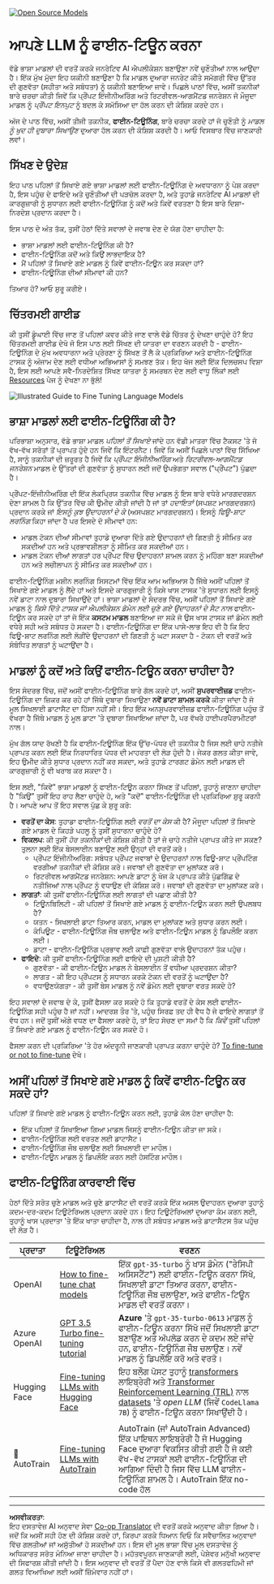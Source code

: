 <!--
CO_OP_TRANSLATOR_METADATA:
{
  "original_hash": "807f0d9fc1747e796433534e1be6a98a",
  "translation_date": "2025-10-17T14:28:49+00:00",
  "source_file": "18-fine-tuning/README.md",
  "language_code": "pa"
}
-->
[![Open Source Models](../../../translated_images/18-lesson-banner.f30176815b1a5074fce9cceba317720586caa99e24001231a92fd04eeb54a121.pa.png)](https://youtu.be/6UAwhL9Q-TQ?si=5jJd8yeQsCfJ97em)

# ਆਪਣੇ LLM ਨੂੰ ਫਾਈਨ-ਟਿਊਨ ਕਰਨਾ

ਵੱਡੇ ਭਾਸ਼ਾ ਮਾਡਲਾਂ ਦੀ ਵਰਤੋਂ ਕਰਕੇ ਜਨਰੇਟਿਵ AI ਐਪਲੀਕੇਸ਼ਨ ਬਣਾਉਣਾ ਨਵੇਂ ਚੁਣੌਤੀਆਂ ਨਾਲ ਆਉਂਦਾ ਹੈ। ਇੱਕ ਮੁੱਖ ਮੁੱਦਾ ਇਹ ਯਕੀਨੀ ਬਣਾਉਣਾ ਹੈ ਕਿ ਮਾਡਲ ਦੁਆਰਾ ਜਨਰੇਟ ਕੀਤੇ ਸਮੱਗਰੀ ਵਿੱਚ ਉੱਤਰ ਦੀ ਗੁਣਵੱਤਾ (ਸਹੀਤਾ ਅਤੇ ਸਬੰਧਤਾ) ਨੂੰ ਯਕੀਨੀ ਬਣਾਇਆ ਜਾਵੇ। ਪਿਛਲੇ ਪਾਠਾਂ ਵਿੱਚ, ਅਸੀਂ ਤਕਨੀਕਾਂ ਬਾਰੇ ਚਰਚਾ ਕੀਤੀ ਜਿਵੇਂ ਕਿ ਪ੍ਰੌਂਪਟ ਇੰਜੀਨੀਅਰਿੰਗ ਅਤੇ ਰਿਟਰੀਵਲ-ਆਗਮੈਂਟਡ ਜਨਰੇਸ਼ਨ ਜੋ ਮੌਜੂਦਾ ਮਾਡਲ ਨੂੰ _ਪ੍ਰੌਂਪਟ ਇਨਪੁਟ_ ਨੂੰ ਬਦਲ ਕੇ ਸਮੱਸਿਆ ਦਾ ਹੱਲ ਕਰਨ ਦੀ ਕੋਸ਼ਿਸ਼ ਕਰਦੇ ਹਨ।

ਅੱਜ ਦੇ ਪਾਠ ਵਿੱਚ, ਅਸੀਂ ਤੀਜੀ ਤਕਨੀਕ, **ਫਾਈਨ-ਟਿਊਨਿੰਗ**, ਬਾਰੇ ਚਰਚਾ ਕਰਦੇ ਹਾਂ ਜੋ ਚੁਣੌਤੀ ਨੂੰ _ਮਾਡਲ ਨੂੰ ਖੁਦ ਹੀ ਦੁਬਾਰਾ ਸਿਖਾਉਣ_ ਦੁਆਰਾ ਹੱਲ ਕਰਨ ਦੀ ਕੋਸ਼ਿਸ਼ ਕਰਦੀ ਹੈ। ਆਓ ਵਿਸਥਾਰ ਵਿੱਚ ਜਾਣਕਾਰੀ ਲਵਾਂ।

## ਸਿੱਖਣ ਦੇ ਉਦੇਸ਼

ਇਹ ਪਾਠ ਪਹਿਲਾਂ ਤੋਂ ਸਿਖਾਏ ਗਏ ਭਾਸ਼ਾ ਮਾਡਲਾਂ ਲਈ ਫਾਈਨ-ਟਿਊਨਿੰਗ ਦੇ ਅਵਧਾਰਨਾ ਨੂੰ ਪੇਸ਼ ਕਰਦਾ ਹੈ, ਇਸ ਪਹੁੰਚ ਦੇ ਫਾਇਦੇ ਅਤੇ ਚੁਣੌਤੀਆਂ ਦੀ ਪੜਚੋਲ ਕਰਦਾ ਹੈ, ਅਤੇ ਤੁਹਾਡੇ ਜਨਰੇਟਿਵ AI ਮਾਡਲਾਂ ਦੀ ਕਾਰਗੁਜ਼ਾਰੀ ਨੂੰ ਸੁਧਾਰਨ ਲਈ ਫਾਈਨ-ਟਿਊਨਿੰਗ ਨੂੰ ਕਦੋਂ ਅਤੇ ਕਿਵੇਂ ਵਰਤਣਾ ਹੈ ਇਸ ਬਾਰੇ ਦਿਸ਼ਾ-ਨਿਰਦੇਸ਼ ਪ੍ਰਦਾਨ ਕਰਦਾ ਹੈ।

ਇਸ ਪਾਠ ਦੇ ਅੰਤ ਤੱਕ, ਤੁਸੀਂ ਹੇਠਾਂ ਦਿੱਤੇ ਸਵਾਲਾਂ ਦੇ ਜਵਾਬ ਦੇਣ ਦੇ ਯੋਗ ਹੋਣਾ ਚਾਹੀਦਾ ਹੈ:

- ਭਾਸ਼ਾ ਮਾਡਲਾਂ ਲਈ ਫਾਈਨ-ਟਿਊਨਿੰਗ ਕੀ ਹੈ?
- ਫਾਈਨ-ਟਿਊਨਿੰਗ ਕਦੋਂ ਅਤੇ ਕਿਉਂ ਲਾਭਦਾਇਕ ਹੈ?
- ਮੈਂ ਪਹਿਲਾਂ ਤੋਂ ਸਿਖਾਏ ਗਏ ਮਾਡਲ ਨੂੰ ਕਿਵੇਂ ਫਾਈਨ-ਟਿਊਨ ਕਰ ਸਕਦਾ ਹਾਂ?
- ਫਾਈਨ-ਟਿਊਨਿੰਗ ਦੀਆਂ ਸੀਮਾਵਾਂ ਕੀ ਹਨ?

ਤਿਆਰ ਹੋ? ਆਓ ਸ਼ੁਰੂ ਕਰੀਏ।

## ਚਿੱਤਰਮਈ ਗਾਈਡ

ਕੀ ਤੁਸੀਂ ਡੂੰਘਾਈ ਵਿੱਚ ਜਾਣ ਤੋਂ ਪਹਿਲਾਂ ਕਵਰ ਕੀਤੇ ਜਾਣ ਵਾਲੇ ਵੱਡੇ ਚਿੱਤਰ ਨੂੰ ਦੇਖਣਾ ਚਾਹੁੰਦੇ ਹੋ? ਇਹ ਚਿੱਤਰਮਈ ਗਾਈਡ ਦੇਖੋ ਜੋ ਇਸ ਪਾਠ ਲਈ ਸਿੱਖਣ ਦੀ ਯਾਤਰਾ ਦਾ ਵਰਣਨ ਕਰਦੀ ਹੈ - ਫਾਈਨ-ਟਿਊਨਿੰਗ ਦੇ ਮੁੱਖ ਅਵਧਾਰਨਾ ਅਤੇ ਪ੍ਰੇਰਣਾ ਨੂੰ ਸਿੱਖਣ ਤੋਂ ਲੈ ਕੇ ਪ੍ਰਕਿਰਿਆ ਅਤੇ ਫਾਈਨ-ਟਿਊਨਿੰਗ ਟਾਸਕ ਨੂੰ ਅੰਜਾਮ ਦੇਣ ਲਈ ਵਧੀਆ ਅਭਿਆਸਾਂ ਨੂੰ ਸਮਝਣ ਤੱਕ। ਇਹ ਖੋਜ ਲਈ ਇੱਕ ਦਿਲਚਸਪ ਵਿਸ਼ਾ ਹੈ, ਇਸ ਲਈ ਆਪਣੇ ਸਵੈ-ਨਿਰਦੇਸ਼ਿਤ ਸਿੱਖਣ ਯਾਤਰਾ ਨੂੰ ਸਮਰਥਨ ਦੇਣ ਲਈ ਵਾਧੂ ਲਿੰਕਾਂ ਲਈ [Resources](./RESOURCES.md?WT.mc_id=academic-105485-koreyst) ਪੇਜ ਨੂੰ ਦੇਖਣਾ ਨਾ ਭੁੱਲੋ!

![Illustrated Guide to Fine Tuning Language Models](../../../translated_images/18-fine-tuning-sketchnote.11b21f9ec8a703467a120cb79a28b5ac1effc8d8d9d5b31bbbac6b8640432e14.pa.png)

## ਭਾਸ਼ਾ ਮਾਡਲਾਂ ਲਈ ਫਾਈਨ-ਟਿਊਨਿੰਗ ਕੀ ਹੈ?

ਪਰਿਭਾਸ਼ਾ ਅਨੁਸਾਰ, ਵੱਡੇ ਭਾਸ਼ਾ ਮਾਡਲ _ਪਹਿਲਾਂ ਤੋਂ ਸਿਖਾਏ_ ਜਾਂਦੇ ਹਨ ਵੱਡੀ ਮਾਤਰਾ ਵਿੱਚ ਟੈਕਸਟ 'ਤੇ ਜੋ ਵੱਖ-ਵੱਖ ਸਰੋਤਾਂ ਤੋਂ ਪ੍ਰਾਪਤ ਹੁੰਦੇ ਹਨ ਜਿਵੇਂ ਕਿ ਇੰਟਰਨੈਟ। ਜਿਵੇਂ ਕਿ ਅਸੀਂ ਪਿਛਲੇ ਪਾਠਾਂ ਵਿੱਚ ਸਿੱਖਿਆ ਹੈ, ਸਾਨੂੰ ਤਕਨੀਕਾਂ ਦੀ ਜ਼ਰੂਰਤ ਹੈ ਜਿਵੇਂ ਕਿ _ਪ੍ਰੌਂਪਟ ਇੰਜੀਨੀਅਰਿੰਗ_ ਅਤੇ _ਰਿਟਰੀਵਲ-ਆਗਮੈਂਟਡ ਜਨਰੇਸ਼ਨ_ ਮਾਡਲ ਦੇ ਉੱਤਰਾਂ ਦੀ ਗੁਣਵੱਤਾ ਨੂੰ ਸੁਧਾਰਨ ਲਈ ਜਦੋਂ ਉਪਭੋਗਤਾ ਸਵਾਲ ("ਪ੍ਰੌਂਪਟ") ਪੁੱਛਦਾ ਹੈ।

ਪ੍ਰੌਂਪਟ-ਇੰਜੀਨੀਅਰਿੰਗ ਦੀ ਇੱਕ ਲੋਕਪ੍ਰਿਯ ਤਕਨੀਕ ਵਿੱਚ ਮਾਡਲ ਨੂੰ ਇਸ ਬਾਰੇ ਵਧੇਰੇ ਮਾਰਗਦਰਸ਼ਨ ਦੇਣਾ ਸ਼ਾਮਲ ਹੈ ਕਿ ਉੱਤਰ ਵਿੱਚ ਕੀ ਉਮੀਦ ਕੀਤੀ ਜਾਂਦੀ ਹੈ ਜਾਂ ਤਾਂ _ਹਦਾਇਤਾਂ_ (ਸਪਸ਼ਟ ਮਾਰਗਦਰਸ਼ਨ) ਪ੍ਰਦਾਨ ਕਰਕੇ ਜਾਂ _ਇਸਨੂੰ ਕੁਝ ਉਦਾਹਰਨਾਂ ਦੇ ਕੇ_ (ਅਸਪਸ਼ਟ ਮਾਰਗਦਰਸ਼ਨ)। ਇਸਨੂੰ _ਫਿਊ-ਸ਼ਾਟ ਲਰਨਿੰਗ_ ਕਿਹਾ ਜਾਂਦਾ ਹੈ ਪਰ ਇਸਦੇ ਦੋ ਸੀਮਾਵਾਂ ਹਨ:

- ਮਾਡਲ ਟੋਕਨ ਦੀਆਂ ਸੀਮਾਵਾਂ ਤੁਹਾਡੇ ਦੁਆਰਾ ਦਿੱਤੇ ਗਏ ਉਦਾਹਰਨਾਂ ਦੀ ਗਿਣਤੀ ਨੂੰ ਸੀਮਿਤ ਕਰ ਸਕਦੀਆਂ ਹਨ ਅਤੇ ਪ੍ਰਭਾਵਸ਼ੀਲਤਾ ਨੂੰ ਸੀਮਿਤ ਕਰ ਸਕਦੀਆਂ ਹਨ।
- ਮਾਡਲ ਟੋਕਨ ਦੀਆਂ ਲਾਗਤਾਂ ਹਰ ਪ੍ਰੌਂਪਟ ਵਿੱਚ ਉਦਾਹਰਨਾਂ ਸ਼ਾਮਲ ਕਰਨ ਨੂੰ ਮਹਿੰਗਾ ਬਣਾ ਸਕਦੀਆਂ ਹਨ ਅਤੇ ਲਚੀਲਾਪਨ ਨੂੰ ਸੀਮਿਤ ਕਰ ਸਕਦੀਆਂ ਹਨ।

ਫਾਈਨ-ਟਿਊਨਿੰਗ ਮਸ਼ੀਨ ਲਰਨਿੰਗ ਸਿਸਟਮਾਂ ਵਿੱਚ ਇੱਕ ਆਮ ਅਭਿਆਸ ਹੈ ਜਿੱਥੇ ਅਸੀਂ ਪਹਿਲਾਂ ਤੋਂ ਸਿਖਾਏ ਗਏ ਮਾਡਲ ਨੂੰ ਲੈਂਦੇ ਹਾਂ ਅਤੇ ਇਸਦੇ ਕਾਰਗੁਜ਼ਾਰੀ ਨੂੰ ਕਿਸੇ ਖਾਸ ਟਾਸਕ 'ਤੇ ਸੁਧਾਰਨ ਲਈ ਇਸਨੂੰ ਨਵੇਂ ਡਾਟਾ ਨਾਲ ਦੁਬਾਰਾ ਸਿਖਾਉਂਦੇ ਹਾਂ। ਭਾਸ਼ਾ ਮਾਡਲਾਂ ਦੇ ਸੰਦਰਭ ਵਿੱਚ, ਅਸੀਂ ਪਹਿਲਾਂ ਤੋਂ ਸਿਖਾਏ ਗਏ ਮਾਡਲ ਨੂੰ _ਕਿਸੇ ਦਿੱਤੇ ਟਾਸਕ ਜਾਂ ਐਪਲੀਕੇਸ਼ਨ ਡੋਮੇਨ ਲਈ ਚੁਣੇ ਗਏ ਉਦਾਹਰਨਾਂ ਦੇ ਸੈਟ ਨਾਲ_ ਫਾਈਨ-ਟਿਊਨ ਕਰ ਸਕਦੇ ਹਾਂ ਤਾਂ ਜੋ ਇੱਕ **ਕਸਟਮ ਮਾਡਲ** ਬਣਾਇਆ ਜਾ ਸਕੇ ਜੋ ਉਸ ਖਾਸ ਟਾਸਕ ਜਾਂ ਡੋਮੇਨ ਲਈ ਵਧੇਰੇ ਸਹੀ ਅਤੇ ਸਬੰਧਤ ਹੋ ਸਕਦਾ ਹੈ। ਫਾਈਨ-ਟਿਊਨਿੰਗ ਦਾ ਇੱਕ ਪਾਸੇ-ਲਾਭ ਇਹ ਵੀ ਹੈ ਕਿ ਇਹ ਫਿਊ-ਸ਼ਾਟ ਲਰਨਿੰਗ ਲਈ ਲੋੜੀਂਦੇ ਉਦਾਹਰਨਾਂ ਦੀ ਗਿਣਤੀ ਨੂੰ ਘਟਾ ਸਕਦਾ ਹੈ - ਟੋਕਨ ਦੀ ਵਰਤੋਂ ਅਤੇ ਸੰਬੰਧਿਤ ਲਾਗਤਾਂ ਨੂੰ ਘਟਾਉਂਦਾ ਹੈ।

## ਮਾਡਲਾਂ ਨੂੰ ਕਦੋਂ ਅਤੇ ਕਿਉਂ ਫਾਈਨ-ਟਿਊਨ ਕਰਨਾ ਚਾਹੀਦਾ ਹੈ?

ਇਸ ਸੰਦਰਭ ਵਿੱਚ, ਜਦੋਂ ਅਸੀਂ ਫਾਈਨ-ਟਿਊਨਿੰਗ ਬਾਰੇ ਗੱਲ ਕਰਦੇ ਹਾਂ, ਅਸੀਂ **ਸੁਪਰਵਾਈਜ਼ਡ** ਫਾਈਨ-ਟਿਊਨਿੰਗ ਦਾ ਜ਼ਿਕਰ ਕਰ ਰਹੇ ਹਾਂ ਜਿੱਥੇ ਦੁਬਾਰਾ ਸਿਖਾਉਣਾ **ਨਵੇਂ ਡਾਟਾ ਸ਼ਾਮਲ ਕਰਕੇ** ਕੀਤਾ ਜਾਂਦਾ ਹੈ ਜੋ ਮੂਲ ਸਿਖਲਾਈ ਡਾਟਾਸੈਟ ਦਾ ਹਿੱਸਾ ਨਹੀਂ ਸੀ। ਇਹ ਇੱਕ ਅਨਸੁਪਰਵਾਈਜ਼ਡ ਫਾਈਨ-ਟਿਊਨਿੰਗ ਪਹੁੰਚ ਤੋਂ ਵੱਖਰਾ ਹੈ ਜਿੱਥੇ ਮਾਡਲ ਨੂੰ ਮੂਲ ਡਾਟਾ 'ਤੇ ਦੁਬਾਰਾ ਸਿਖਾਇਆ ਜਾਂਦਾ ਹੈ, ਪਰ ਵੱਖਰੇ ਹਾਈਪਰਪੈਰਾਮੀਟਰਾਂ ਨਾਲ।

ਮੁੱਖ ਗੱਲ ਯਾਦ ਰੱਖਣੀ ਹੈ ਕਿ ਫਾਈਨ-ਟਿਊਨਿੰਗ ਇੱਕ ਉੱਚ-ਪੱਧਰ ਦੀ ਤਕਨੀਕ ਹੈ ਜਿਸ ਲਈ ਚਾਹੇ ਨਤੀਜੇ ਪ੍ਰਾਪਤ ਕਰਨ ਲਈ ਇੱਕ ਨਿਰਧਾਰਿਤ ਪੱਧਰ ਦੀ ਮਾਹਰਤਾ ਦੀ ਲੋੜ ਹੁੰਦੀ ਹੈ। ਜੇਕਰ ਗਲਤ ਕੀਤਾ ਜਾਵੇ, ਇਹ ਉਮੀਦ ਕੀਤੇ ਸੁਧਾਰ ਪ੍ਰਦਾਨ ਨਹੀਂ ਕਰ ਸਕਦਾ, ਅਤੇ ਤੁਹਾਡੇ ਟਾਰਗਟ ਡੋਮੇਨ ਲਈ ਮਾਡਲ ਦੀ ਕਾਰਗੁਜ਼ਾਰੀ ਨੂੰ ਵੀ ਖਰਾਬ ਕਰ ਸਕਦਾ ਹੈ।

ਇਸ ਲਈ, "ਕਿਵੇਂ" ਭਾਸ਼ਾ ਮਾਡਲਾਂ ਨੂੰ ਫਾਈਨ-ਟਿਊਨ ਕਰਨਾ ਸਿੱਖਣ ਤੋਂ ਪਹਿਲਾਂ, ਤੁਹਾਨੂੰ ਜਾਣਨਾ ਚਾਹੀਦਾ ਹੈ "ਕਿਉਂ" ਤੁਸੀਂ ਇਹ ਰਾਹ ਲੈਣਾ ਚਾਹੁੰਦੇ ਹੋ, ਅਤੇ "ਕਦੋਂ" ਫਾਈਨ-ਟਿਊਨਿੰਗ ਦੀ ਪ੍ਰਕਿਰਿਆ ਸ਼ੁਰੂ ਕਰਨੀ ਹੈ। ਆਪਣੇ ਆਪ ਤੋਂ ਇਹ ਸਵਾਲ ਪੁੱਛ ਕੇ ਸ਼ੁਰੂ ਕਰੋ:

- **ਵਰਤੋਂ ਦਾ ਕੇਸ**: ਤੁਹਾਡਾ ਫਾਈਨ-ਟਿਊਨਿੰਗ ਲਈ _ਵਰਤੋਂ ਦਾ ਕੇਸ_ ਕੀ ਹੈ? ਮੌਜੂਦਾ ਪਹਿਲਾਂ ਤੋਂ ਸਿਖਾਏ ਗਏ ਮਾਡਲ ਦੇ ਕਿਹੜੇ ਪਹਲੂ ਨੂੰ ਤੁਸੀਂ ਸੁਧਾਰਨਾ ਚਾਹੁੰਦੇ ਹੋ?
- **ਵਿਕਲਪ**: ਕੀ ਤੁਸੀਂ _ਹੋਰ ਤਕਨੀਕਾਂ_ ਦੀ ਕੋਸ਼ਿਸ਼ ਕੀਤੀ ਹੈ ਤਾਂ ਜੋ ਚਾਹੇ ਨਤੀਜੇ ਪ੍ਰਾਪਤ ਕੀਤੇ ਜਾ ਸਕਣ? ਤੁਲਨਾ ਲਈ ਇੱਕ ਬੇਸਲਾਈਨ ਬਣਾਉਣ ਲਈ ਉਨ੍ਹਾਂ ਦੀ ਵਰਤੋਂ ਕਰੋ।
  - ਪ੍ਰੌਂਪਟ ਇੰਜੀਨੀਅਰਿੰਗ: ਸਬੰਧਤ ਪ੍ਰੌਂਪਟ ਜਵਾਬਾਂ ਦੇ ਉਦਾਹਰਨਾਂ ਨਾਲ ਫਿਊ-ਸ਼ਾਟ ਪ੍ਰੌਂਪਟਿੰਗ ਵਰਗੀਆਂ ਤਕਨੀਕਾਂ ਦੀ ਕੋਸ਼ਿਸ਼ ਕਰੋ। ਜਵਾਬਾਂ ਦੀ ਗੁਣਵੱਤਾ ਦਾ ਮੁਲਾਂਕਣ ਕਰੋ।
  - ਰਿਟਰੀਵਲ ਆਗਮੈਂਟਡ ਜਨਰੇਸ਼ਨ: ਆਪਣੇ ਡਾਟਾ ਨੂੰ ਖੋਜ ਕੇ ਪ੍ਰਾਪਤ ਕੀਤੇ ਪੁੱਛਗਿੱਛ ਦੇ ਨਤੀਜਿਆਂ ਨਾਲ ਪ੍ਰੌਂਪਟ ਨੂੰ ਵਧਾਉਣ ਦੀ ਕੋਸ਼ਿਸ਼ ਕਰੋ। ਜਵਾਬਾਂ ਦੀ ਗੁਣਵੱਤਾ ਦਾ ਮੁਲਾਂਕਣ ਕਰੋ।
- **ਲਾਗਤਾਂ**: ਕੀ ਤੁਸੀਂ ਫਾਈਨ-ਟਿਊਨਿੰਗ ਲਈ ਲਾਗਤਾਂ ਦੀ ਪਛਾਣ ਕੀਤੀ ਹੈ?
  - ਟਿਊਨਬਿਲਿਟੀ - ਕੀ ਪਹਿਲਾਂ ਤੋਂ ਸਿਖਾਏ ਗਏ ਮਾਡਲ ਨੂੰ ਫਾਈਨ-ਟਿਊਨ ਕਰਨ ਲਈ ਉਪਲਬਧ ਹੈ?
  - ਯਤਨ - ਸਿਖਲਾਈ ਡਾਟਾ ਤਿਆਰ ਕਰਨ, ਮਾਡਲ ਦਾ ਮੁਲਾਂਕਣ ਅਤੇ ਸੁਧਾਰ ਕਰਨ ਲਈ।
  - ਕੰਪਿਊਟ - ਫਾਈਨ-ਟਿਊਨਿੰਗ ਜੌਬ ਚਲਾਉਣ ਅਤੇ ਫਾਈਨ-ਟਿਊਨ ਮਾਡਲ ਨੂੰ ਡਿਪਲੌਇ ਕਰਨ ਲਈ।
  - ਡਾਟਾ - ਫਾਈਨ-ਟਿਊਨਿੰਗ ਪ੍ਰਭਾਵ ਲਈ ਕਾਫ਼ੀ ਗੁਣਵੱਤਾ ਵਾਲੇ ਉਦਾਹਰਨਾਂ ਤੱਕ ਪਹੁੰਚ।
- **ਫਾਇਦੇ**: ਕੀ ਤੁਸੀਂ ਫਾਈਨ-ਟਿਊਨਿੰਗ ਲਈ ਫਾਇਦੇ ਦੀ ਪੁਸ਼ਟੀ ਕੀਤੀ ਹੈ?
  - ਗੁਣਵੱਤਾ - ਕੀ ਫਾਈਨ-ਟਿਊਨ ਮਾਡਲ ਨੇ ਬੇਸਲਾਈਨ ਤੋਂ ਵਧੀਆ ਪ੍ਰਦਰਸ਼ਨ ਕੀਤਾ?
  - ਲਾਗਤ - ਕੀ ਇਹ ਪ੍ਰੌਂਪਟਸ ਨੂੰ ਸਧਾਰਨ ਕਰਕੇ ਟੋਕਨ ਦੀ ਵਰਤੋਂ ਨੂੰ ਘਟਾਉਂਦਾ ਹੈ?
  - ਵਧਾਉਣਯੋਗਤਾ - ਕੀ ਤੁਸੀਂ ਬੇਸ ਮਾਡਲ ਨੂੰ ਨਵੇਂ ਡੋਮੇਨ ਲਈ ਦੁਬਾਰਾ ਵਰਤ ਸਕਦੇ ਹੋ?

ਇਹ ਸਵਾਲਾਂ ਦੇ ਜਵਾਬ ਦੇ ਕੇ, ਤੁਸੀਂ ਫੈਸਲਾ ਕਰ ਸਕਦੇ ਹੋ ਕਿ ਤੁਹਾਡੇ ਵਰਤੋਂ ਦੇ ਕੇਸ ਲਈ ਫਾਈਨ-ਟਿਊਨਿੰਗ ਸਹੀ ਪਹੁੰਚ ਹੈ ਜਾਂ ਨਹੀਂ। ਆਦਰਸ਼ ਤੌਰ 'ਤੇ, ਪਹੁੰਚ ਸਿਰਫ਼ ਤਦ ਹੀ ਵੈਧ ਹੈ ਜੇ ਫਾਇਦੇ ਲਾਗਤਾਂ ਤੋਂ ਵੱਧ ਹਨ। ਜਦੋਂ ਤੁਸੀਂ ਅੱਗੇ ਵਧਣ ਦਾ ਫੈਸਲਾ ਕਰਦੇ ਹੋ, ਤਾਂ ਇਹ ਸੋਚਣ ਦਾ ਸਮਾਂ ਹੈ ਕਿ _ਕਿਵੇਂ_ ਤੁਸੀਂ ਪਹਿਲਾਂ ਤੋਂ ਸਿਖਾਏ ਗਏ ਮਾਡਲ ਨੂੰ ਫਾਈਨ-ਟਿਊਨ ਕਰ ਸਕਦੇ ਹੋ।

ਫੈਸਲਾ ਕਰਨ ਦੀ ਪ੍ਰਕਿਰਿਆ 'ਤੇ ਹੋਰ ਅੰਦਰੂਨੀ ਜਾਣਕਾਰੀ ਪ੍ਰਾਪਤ ਕਰਨਾ ਚਾਹੁੰਦੇ ਹੋ? [To fine-tune or not to fine-tune](https://www.youtube.com/watch?v=0Jo-z-MFxJs) ਦੇਖੋ।

## ਅਸੀਂ ਪਹਿਲਾਂ ਤੋਂ ਸਿਖਾਏ ਗਏ ਮਾਡਲ ਨੂੰ ਕਿਵੇਂ ਫਾਈਨ-ਟਿਊਨ ਕਰ ਸਕਦੇ ਹਾਂ?

ਪਹਿਲਾਂ ਤੋਂ ਸਿਖਾਏ ਗਏ ਮਾਡਲ ਨੂੰ ਫਾਈਨ-ਟਿਊਨ ਕਰਨ ਲਈ, ਤੁਹਾਡੇ ਕੋਲ ਹੋਣਾ ਚਾਹੀਦਾ ਹੈ:

- ਇੱਕ ਪਹਿਲਾਂ ਤੋਂ ਸਿਖਾਇਆ ਗਿਆ ਮਾਡਲ ਜਿਸਨੂੰ ਫਾਈਨ-ਟਿਊਨ ਕੀਤਾ ਜਾ ਸਕੇ।
- ਫਾਈਨ-ਟਿਊਨਿੰਗ ਲਈ ਵਰਤਣ ਲਈ ਡਾਟਾਸੈਟ।
- ਫਾਈਨ-ਟਿਊਨਿੰਗ ਜੌਬ ਚਲਾਉਣ ਲਈ ਸਿਖਲਾਈ ਦਾ ਮਾਹੌਲ।
- ਫਾਈਨ-ਟਿਊਨ ਮਾਡਲ ਨੂੰ ਡਿਪਲੌਇ ਕਰਨ ਲਈ ਹੋਸਟਿੰਗ ਮਾਹੌਲ।

## ਫਾਈਨ-ਟਿਊਨਿੰਗ ਕਾਰਵਾਈ ਵਿੱਚ

ਹੇਠਾਂ ਦਿੱਤੇ ਸਰੋਤ ਚੁਣੇ ਮਾਡਲ ਅਤੇ ਚੁਣੇ ਡਾਟਾਸੈਟ ਦੀ ਵਰਤੋਂ ਕਰਕੇ ਇੱਕ ਅਸਲ ਉਦਾਹਰਨ ਦੁਆਰਾ ਤੁਹਾਨੂੰ ਕਦਮ-ਦਰ-ਕਦਮ ਟਿਊਟੋਰਿਅਲ ਪ੍ਰਦਾਨ ਕਰਦੇ ਹਨ। ਇਹ ਟਿਊਟੋਰਿਅਲਾਂ ਦੁਆਰਾ ਕੰਮ ਕਰਨ ਲਈ, ਤੁਹਾਨੂੰ ਖਾਸ ਪ੍ਰਦਾਤਾ 'ਤੇ ਇੱਕ ਖਾਤਾ ਚਾਹੀਦਾ ਹੈ, ਨਾਲ ਹੀ ਸਬੰਧਤ ਮਾਡਲ ਅਤੇ ਡਾਟਾਸੈਟਸ ਤੱਕ ਪਹੁੰਚ ਦੀ ਲੋੜ ਹੈ।

| ਪ੍ਰਦਾਤਾ     | ਟਿਊਟੋਰਿਅਲ                                                                                                                                                                       | ਵਰਣਨ                                                                                                                                                                                                                                                                                                                                                                                                                        |
| ------------ | ------------------------------------------------------------------------------------------------------------------------------------------------------------------------------ | ---------------------------------------------------------------------------------------------------------------------------------------------------------------------------------------------------------------------------------------------------------------------------------------------------------------------------------------------------------------------------------------------------------------------------------- |
| OpenAI       | [How to fine-tune chat models](https://github.com/openai/openai-cookbook/blob/main/examples/How_to_finetune_chat_models.ipynb?WT.mc_id=academic-105485-koreyst)                | ਇੱਕ `gpt-35-turbo` ਨੂੰ ਖਾਸ ਡੋਮੇਨ ("ਰੇਸਿਪੀ ਅਸਿਸਟੈਂਟ") ਲਈ ਫਾਈਨ-ਟਿਊਨ ਕਰਨਾ ਸਿੱਖੋ, ਸਿਖਲਾਈ ਡਾਟਾ ਤਿਆਰ ਕਰਨਾ, ਫਾਈਨ-ਟਿਊਨਿੰਗ ਜੌਬ ਚਲਾਉਣਾ, ਅਤੇ ਫਾਈਨ-ਟਿਊਨ ਮਾਡਲ ਦੀ ਵਰਤੋਂ ਕਰਨਾ।                                                                                                                                                                                                                                              |
| Azure OpenAI | [GPT 3.5 Turbo fine-tuning tutorial](https://learn.microsoft.com/azure/ai-services/openai/tutorials/fine-tune?tabs=python-new%2Ccommand-line?WT.mc_id=academic-105485-koreyst) | **Azure** 'ਤੇ `gpt-35-turbo-0613` ਮਾਡਲ ਨੂੰ ਫਾਈਨ-ਟਿਊਨ ਕਰਨਾ ਸਿੱਖੋ ਜਦੋਂ ਸਿਖਲਾਈ ਡਾਟਾ ਬਣਾਉਣ ਅਤੇ ਅੱਪਲੋਡ ਕਰਨ ਦੇ ਕਦਮ ਲਏ ਜਾਂਦੇ ਹਨ, ਫਾਈਨ-ਟਿਊਨਿੰਗ ਜੌਬ ਚਲਾਉਣ। ਨਵੇਂ ਮਾਡਲ ਨੂੰ ਡਿਪਲੌਇ ਕਰੋ ਅਤੇ ਵਰਤੋ।                                                                                                                                                                                                                                                                 |
| Hugging Face | [Fine-tuning LLMs with Hugging Face](https://www.philschmid.de/fine-tune-llms-in-2024-with-trl?WT.mc_id=academic-105485-koreyst)                                               | ਇਹ ਬਲੌਗ ਪੋਸਟ ਤੁਹਾਨੂੰ [transformers](https://huggingface.co/docs/transformers/index?WT.mc_id=academic-105485-koreyst) ਲਾਇਬ੍ਰੇਰੀ ਅਤੇ [Transformer Reinforcement Learning (TRL)](https://huggingface.co/docs/trl/index?WT.mc_id=academic-105485-koreyst]) ਨਾਲ [datasets](https://huggingface.co/docs/datasets/index?WT.mc_id=academic-105485-koreyst) 'ਤੇ _open LLM_ (ਜਿਵੇਂ `CodeLlama 7B`) ਨੂੰ ਫਾਈਨ-ਟਿਊਨ ਕਰਨਾ ਸਿਖਾਉਂਦੀ ਹੈ। |
|              |                                                                                                                                                                                |                                                                                                                                                                                                                                                                                                                                                                                                                                    |
| 🤗 AutoTrain | [Fine-tuning LLMs with AutoTrain](https://github.com/huggingface/autotrain-advanced/?WT.mc_id=academic-105485-koreyst)                                                         | AutoTrain (ਜਾਂ AutoTrain Advanced) ਇੱਕ ਪਾਇਥਨ ਲਾਇਬ੍ਰੇਰੀ ਹੈ ਜੋ Hugging Face ਦੁਆਰਾ ਵਿਕਸਿਤ ਕੀਤੀ ਗਈ ਹੈ ਜੋ ਕਈ ਵੱਖ-ਵੱਖ ਟਾਸਕਾਂ ਲਈ ਫਾਈਨ-ਟਿਊਨਿੰਗ ਦੀ ਆਗਿਆ ਦਿੰਦੀ ਹੈ ਜਿਸ ਵਿੱਚ LLM ਫਾਈਨ-ਟਿਊਨਿੰਗ ਸ਼ਾਮਲ ਹੈ। AutoTrain ਇੱਕ no-code ਹੱਲ

---

**ਅਸਵੀਕਰਤਾ**:  
ਇਹ ਦਸਤਾਵੇਜ਼ AI ਅਨੁਵਾਦ ਸੇਵਾ [Co-op Translator](https://github.com/Azure/co-op-translator) ਦੀ ਵਰਤੋਂ ਕਰਕੇ ਅਨੁਵਾਦ ਕੀਤਾ ਗਿਆ ਹੈ। ਜਦੋਂ ਕਿ ਅਸੀਂ ਸਹੀ ਹੋਣ ਦੀ ਕੋਸ਼ਿਸ਼ ਕਰਦੇ ਹਾਂ, ਕਿਰਪਾ ਕਰਕੇ ਧਿਆਨ ਦਿਓ ਕਿ ਸਵੈਚਾਲਿਤ ਅਨੁਵਾਦਾਂ ਵਿੱਚ ਗਲਤੀਆਂ ਜਾਂ ਅਸੁੱਤੀਆਂ ਹੋ ਸਕਦੀਆਂ ਹਨ। ਇਸ ਦੀ ਮੂਲ ਭਾਸ਼ਾ ਵਿੱਚ ਮੂਲ ਦਸਤਾਵੇਜ਼ ਨੂੰ ਅਧਿਕਾਰਤ ਸਰੋਤ ਮੰਨਿਆ ਜਾਣਾ ਚਾਹੀਦਾ ਹੈ। ਮਹੱਤਵਪੂਰਨ ਜਾਣਕਾਰੀ ਲਈ, ਪੇਸ਼ੇਵਰ ਮਨੁੱਖੀ ਅਨੁਵਾਦ ਦੀ ਸਿਫਾਰਸ਼ ਕੀਤੀ ਜਾਂਦੀ ਹੈ। ਇਸ ਅਨੁਵਾਦ ਦੀ ਵਰਤੋਂ ਤੋਂ ਪੈਦਾ ਹੋਣ ਵਾਲੇ ਕਿਸੇ ਵੀ ਗਲਤਫਹਿਮੀ ਜਾਂ ਗਲਤ ਵਿਆਖਿਆ ਲਈ ਅਸੀਂ ਜ਼ਿੰਮੇਵਾਰ ਨਹੀਂ ਹਾਂ।